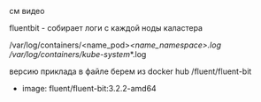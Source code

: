 см видео 

fluentbit   - собирает логи с каждой ноды каластера


/var/log/containers/<name_pod>_<name_namespace>_*.log
/var/log/containers/*_kube-system_*.log


версию приклада в файле берем из docker hub /fluent/fluent-bit 

- image: fluent/fluent-bit:3.2.2-amd64
